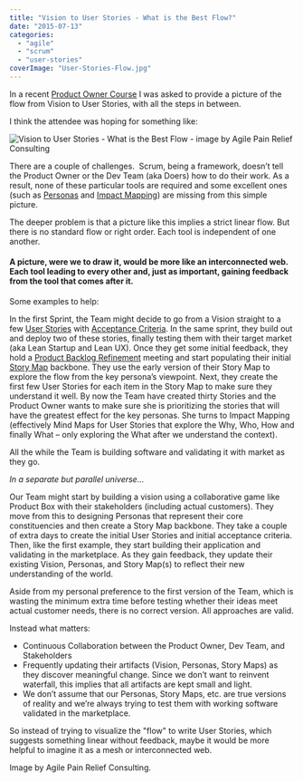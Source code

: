 ```yaml
---
title: "Vision to User Stories - What is the Best Flow?"
date: "2015-07-13"
categories: 
  - "agile"
  - "scrum"
  - "user-stories"
coverImage: "User-Stories-Flow.jpg"
---
```


In a recent [Product Owner Course](/certified-scrum-product-owner-cspo-training) I was asked to provide a picture of the flow from Vision to User Stories, with all the steps in between.

I think the attendee was hoping for something like:

![Vision to User Stories - What is the Best Flow - image by Agile Pain Relief Consulting](src/content/blog/vision-to-user-stories-what-is-the-best-flow/images/User-Stories-Flow.jpg)

There are a couple of challenges.  Scrum, being a framework, doesn’t tell the Product Owner or the Dev Team (aka Doers) how to do their work. As a result, none of these particular tools are required and some excellent ones (such as [Personas](https://en.wikipedia.org/wiki/Persona_\(user_experience\)) and [Impact Mapping](https://impactmapping.org/drawing.php)) are missing from this simple picture.

The deeper problem is that a picture like this implies a strict linear flow. But there is no standard flow or right order. Each tool is independent of one another.

#### A picture, were we to draw it, would be more like an interconnected web. Each tool leading to every other and, just as important, gaining feedback from the tool that comes after it.

Some examples to help:

In the first Sprint, the Team might decide to go from a Vision straight to a few [User Stories](/blog/lifecycle-of-a-user-story.html) with [Acceptance Criteria](/blog/scrummaster-tales-team-collaborate-acceptance-criteria.html). In the same sprint, they build out and deploy two of these stories, finally testing them with their target market (aka Lean Startup and Lean UX). Once they get some initial feedback, they hold a [Product Backlog Refinement](https://agilepainrelief.com/glossary/product-backlog-refinement) meeting and start populating their initial [Story Map](/blog/learning-story-mapping-exercises.html) backbone. They use the early version of their Story Map to explore the flow from the key persona’s viewpoint. Next, they create the first few User Stories for each item in the Story Map to make sure they understand it well. By now the Team have created thirty Stories and the Product Owner wants to make sure she is prioritizing the stories that will have the greatest effect for the key personas. She turns to Impact Mapping (effectively Mind Maps for User Stories that explore the Why, Who, How and finally What – only exploring the What after we understand the context).

All the while the Team is building software and validating it with market as they go.

_In a separate but parallel universe…_

Our Team might start by building a vision using a collaborative game like Product Box with their stakeholders (including actual customers). They move from this to designing Personas that represent their core constituencies and then create a Story Map backbone. They take a couple of extra days to create the initial User Stories and initial acceptance criteria. Then, like the first example, they start building their application and validating in the marketplace. As they gain feedback, they update their existing Vision, Personas, and Story Map(s) to reflect their new understanding of the world.

Aside from my personal preference to the first version of the Team, which is wasting the minimum extra time before testing whether their ideas meet actual customer needs, there is no correct version. All approaches are valid.

Instead what matters:

- Continuous Collaboration between the Product Owner, Dev Team, and Stakeholders
- Frequently updating their artifacts (Vision, Personas, Story Maps) as they discover meaningful change. Since we don’t want to reinvent waterfall, this implies that all artifacts are kept small and light.
- We don’t assume that our Personas, Story Maps, etc. are true versions of reality and we’re always trying to test them with working software validated in the marketplace.

So instead of trying to visualize the "flow" to write User Stories, which suggests something linear without feedback, maybe it would be more helpful to imagine it as a mesh or interconnected web.

Image by Agile Pain Relief Consulting.

